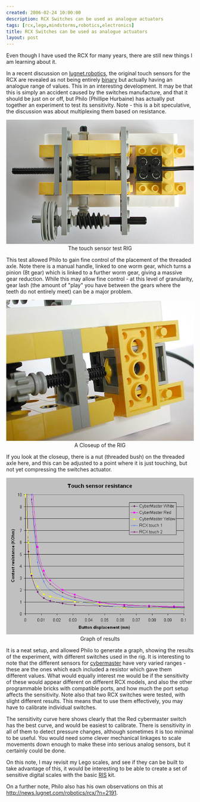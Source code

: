 ```yaml
---
created: 2006-02-24 10:00:00
description: RCX Switches can be used as analogue actuators
tags: [rcx,lego,mindstorms,robotics,electronics]
title: RCX Switches can be used as analogue actuators
layout: post
---
```

Even though I have used the RCX for many years, there are still new things I am learning about it.

In a recent discussion on [lugnet.robotics](http://news.lugnet.com/robotics), the original touch sensors for the RCX are revealed as not being entirely [binary](/wiki/binary.html) but actually having an analogue range of values. This in an interesting development. It may be that this is simply an accident caused by the switches manufacture, and that it should be just on or off, but Philo (Phillipe Hurbaine) has actually put together an experiment to test its sensitivity. Note - this is a bit speculative, the discussion was about multiplexing them based on resistance.

<img src="/galleries/2006-02-24-rcx-switches-used-analog/touchtest1.jpg">

<center>The touch sensor test RIG</center>

This test allowed Philo to gain fine control of the placement of the threaded axle. Note there is a manual handle, linked to one worm gear, which turns a pinion (8t gear) which is linked to a further worm gear, giving a massive gear reduction. While this may allow fine control - at this level of granularity, gear lash (the amount of "play" you have between the gears where the teeth do not entirely meet) can be a major problem.

<img src="/galleries/2006-02-24-rcx-switches-used-analog/touchtest2.jpg">

<center>A Closeup of the RIG</center>

If you look at the closeup, there is a nut (threaded bush) on the threaded axle here, and this can be adjusted to a point where it is just touching, but not yet compressing the switches actuator.

<img src="/galleries/2006-02-24-rcx-switches-used-analog/resist_vs_displ.gif">

<center>Graph of results</center>

It is a neat setup, and allowed Philo to generate a graph, showing the results of the experiment, with different switches used in the rig. It is interesting to note that the different sensors for [cybermaster](cybermaster.html) have very varied ranges - these are the ones which each included a resistor which gave them different values. What would equally interest me would be if the sensitivity of these would appear different on different RCX models, and also the other programmable bricks with compatible ports, and how much the port setup affects the sensitivity. Note also that two RCX switches were tested, with slight different results. This means that to use them effectively, you may have to calibrate individual switches.

The sensitivity curve here shows clearly that the Red cybermaster switch has the best curve, and would be easiest to calibrate. There is sensitivity in all of them to detect pressure changes, although sometimes it is too minimal to be useful. You would need some clever mechanical linkages to scale movements down enough to make these into serious analog sensors, but it certainly could be done.

On this note, I may revisit my Lego scales, and see if they can be built to take advantage of this, it would be interesting to be able to create a set of sensitive digital scales with the basic [RIS](ris.html) kit.

On a further note, Philo also has his own observations on this at <http://news.lugnet.com/robotics/rcx/?n=2191>.
